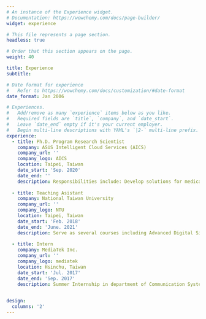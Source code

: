 ```yaml
---
# An instance of the Experience widget.
# Documentation: https://wowchemy.com/docs/page-builder/
widget: experience

# This file represents a page section.
headless: true

# Order that this section appears on the page.
weight: 40

title: Experience
subtitle:

# Date format for experience
#   Refer to https://wowchemy.com/docs/customization/#date-format
date_format: Jan 2006

# Experiences.
#   Add/remove as many `experience` items below as you like.
#   Required fields are `title`, `company`, and `date_start`.
#   Leave `date_end` empty if it's your current employer.
#   Begin multi-line descriptions with YAML's `|2-` multi-line prefix.
experience:
  - title: Ph.D. Program Research Scientist
    company: ASUS Intelligent Cloud Services (AICS)
    company_url: ''
    company_logo: AICS
    location: Taipei, Taiwan
    date_start: 'Sep. 2020'
    date_end: ''
    description: Responsibilities include: Develop solutions for medical imaging and publish research to highly competitive conference.
        
  - title: Teaching Asistant
    company: National Taiwan University
    company_url: ''
    company_logo: NTU
    location: Taipei, Taiwan
    date_start: 'Feb. 2018'
    date_end: 'June. 2021'
    description: Serve as several courses including Advanced Digital Signal Processing, Time-Frequency Analysis and Wavelet Transfrom, and Discrete Mathematics.
    
  - title: Intern
    company: MediaTek Inc.
    company_url: ''
    company_logo: mediatek
    location: Hsinchu, Taiwan
    date_start: 'Jul. 2017'
    date_end: 'Sep. 2017'
    description: Summer Internship in department of Communication System Development.
    

design:
  columns: '2'
---
```

